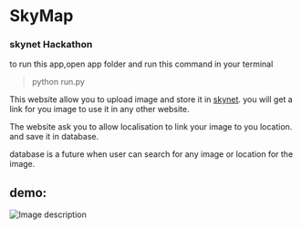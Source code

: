 # SkyMap
### skynet Hackathon 


to run this app,open app folder and run this command in your terminal 
> python run.py

This website allow you to upload image and store it in [skynet](https://skynet.luxor.tech/). you will get a link for you image to use it in any other website.

The website ask you to allow localisation to link your image to you location. and save it in database.

database is a future when user can search for any image or location for the image.

## demo:
![Image description](https://github.com/azizyano/SkyMap/blob/master/My%20Video%202.gif)
